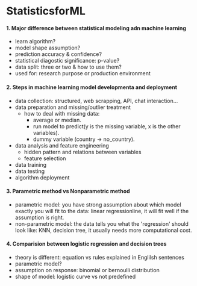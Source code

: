 # StatisticsforML
#### 1. Major difference between statistical modeling adn machine learning
- learn algorithm?
- model shape assumption?
- prediction accuracy & confidence?
- statistical diagostic significance: p-value?
- data split: three or two & how to use them?
- used for: research purpose or production environment

#### 2. Steps in machine learning model developmenta and deployment
-  data collection: structured, web scrapping, API, chat interaction...
-  data preparation and missing/outlier treatment
    - how to deal with missing data: 
        - average or median.
        - run model to predict(y is the missing variable, x is the other variables).
        - dummy variable (country -> no_country).
- data analysis and feature engineering
    - hidden pattern and relations between variables
    - feature selection
- data training
- data testing
- algorithm deployment

#### 3. Parametric method vs Nonparametric method
- parametric model: you have strong assumption about which model exactly you will fit to the data: linear regressionline, it will fit well if the assumption is right. 
- non-parametric model: the data tells you what the 'regression' should look like: KNN, decision tree, it usually needs more computational cost.

#### 4. Comparision between logistic regression and decision trees
-  theory is different: equation vs rules explained in Englilsh sentences
-  parametric model?
-  assumption on response: binomial or bernoulli distribution
-  shape of model: logistic curve vs not predefined
